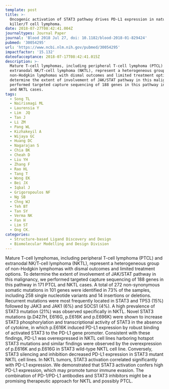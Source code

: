 ```yaml
---
template: post
title: >-
  Oncogenic activation of STAT3 pathway drives PD-L1 expression in natural
  killer/T cell lymphoma.
date: 2018-07-27T08:42:41.004Z
journaltypes: Journal Paper
journal: 'Blood 2018 Jul 27, doi: 10.1182/blood-2018-01-829424'
pubmed: '30054295'
url: 'https://www.ncbi.nlm.nih.gov/pubmed/30054295'
impactfactor: '15.132'
dateofacceptance: 2018-07-17T08:42:41.015Z
description: >-
  Mature T-cell lymphomas, including peripheral T-cell lymphoma (PTCL) and
  extranodal NK/T-cell lymphoma (NKTL), represent a heterogeneous group of
  non-Hodgkin lymphomas with dismal outcomes and limited treatment options. To
  determine the extent of involvement of JAK/STAT pathway in this malignancy, we
  performed targeted capture sequencing of 188 genes in this pathway in 171 PTCL
  and NKTL cases.
tags:
  - Song TL
  - Nairismagi ML
  - Laurensia Y
  - Lim  JQ
  - Tan J
  - Li ZM
  - Pang WL
  - Kizhakeyil A
  - Wijaya GC
  - Huang DC
  - Nagarajan S
  - Chia BK
  - Cheah D
  - Liu YH
  - Zhang F
  - Rao HL
  - Tang T
  - Wong EK
  - Bei JX
  - Iqbal J
  - Grigoropoulos NF
  - Ng SB
  - Chng WJ
  - Teh BT
  - Tan SY
  - Verma NK
  - Fan H
  - Lim ST
  - Ong CK.
categories:
  - Structure-based Ligand Discovery and Design
  - Biomolecular Modelling and Design Division
---
```

<!--StartFragment-->

Mature T-cell lymphomas, including peripheral T-cell lymphoma (PTCL) and extranodal NK/T-cell lymphoma (NKTL), represent a heterogeneous group of non-Hodgkin lymphomas with dismal outcomes and limited treatment options. To determine the extent of involvement of JAK/STAT pathway in this malignancy, we performed targeted capture sequencing of 188 genes in this pathway in 171 PTCL and NKTL cases. A total of 272 non-synonymous somatic mutations in 101 genes were identified in 73% of the samples, including 258 single nucleotide variants and 14 insertions or deletions. Recurrent mutations were most frequently located in STAT3 and TP53 (15%) followed by JAK3 and JAK1 (6%) and SOCS1 (4%). A high prevalence of STAT3 mutation (21%) was observed specifically in NKTL. Novel STAT3 mutations (p.D427H, E616G, p.E616K and p.E696K) were shown to increase STAT3 phosphorylation and transcriptional activity of STAT3 in the absence of cytokine, in which p.E616K induced PD-L1 expression by robust binding of activated STAT3 to the PD-L1 gene promoter. Consistent with these findings, PD-L1 was overexpressed in NKTL cell lines harboring hotspot STAT3 mutations and similar findings were observed by the overexpression of p.E616K and p.E616G in STAT3 wild-type NKTL cell line. Conversely, STAT3 silencing and inhibition decreased PD-L1 expression in STAT3 mutant NKTL cell lines. In NKTL tumors, STAT3 activation correlated significantly with PD-L1 expression. We demonstrated that STAT3 activation confers high PD-L1 expression, which may promote tumor immune evasion. The combination of PD-1/PD-L1 antibodies and STAT3 inhibitors might be a promising therapeutic approach for NKTL and possibly PTCL.

<!--EndFragment-->
